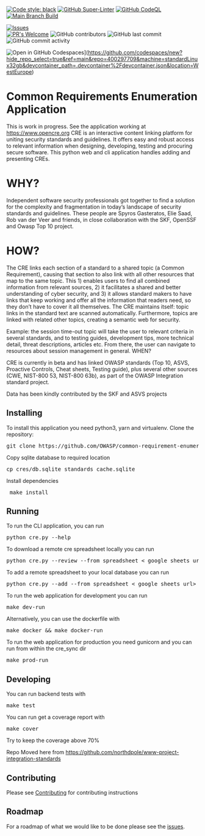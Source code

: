 

[![Code style: black](https://img.shields.io/badge/code%20style-black-000000.svg)](https://github.com/psf/black)
[![GitHub Super-Linter](https://github.com/OWASP/common-requirement-enumeration/workflows/Lint%20Code%20Base/badge.svg)](https://github.com/marketplace/actions/super-linter)
[![GitHub CodeQL](https://github.com/OWASP/common-requirement-enumeration/workflows/CodeQL/badge.svg)](https://github.com/marketplace/actions/codeql-analysis)
[![Main Branch Build](https://github.com/OWASP/common-requirement-enumeration/workflows/Test/badge.svg?branch=main)](https://github.com/OWASP/OWASP/common-requirement-enumeration/workflows/Test)

[![Issues](https://img.shields.io/github/issues/owasp/common-requirement-enumeration)](https://github.com/OWASP/common-requirement-enumeration/issues)  
[![PR's Welcome](https://img.shields.io/badge/PRs-welcome-brightgreen.svg?style=flat)](http://makeapullrequest.com)
![GitHub contributors](https://img.shields.io/github/contributors/owasp/common-requirement-enumeration)
![GitHub last commit](https://img.shields.io/github/last-commit/owasp/common-requirement-enumeration)
![GitHub commit activity](https://img.shields.io/github/commit-activity/y/owasp/common-requirement-enumeration)

![Open in GitHub Codespaces](https://github.com/codespaces/badge.svg)](https://github.com/codespaces/new?hide_repo_select=true&ref=main&repo=400297709&machine=standardLinux32gb&devcontainer_path=.devcontainer%2Fdevcontainer.json&location=WestEurope)

Common Requirements Enumeration Application
===============================
This is work in progress. See the application working at https://www.opencre.org
CRE is an interactive content linking platform for uniting security standards and guidelines. It offers easy and robust access to relevant information when designing, developing, testing and procuring secure software.
This python web and cli application handles adding and presenting CREs.

WHY?
==========

Independent software security professionals got together to find a solution for the complexity and fragmentation in today’s landscape of security standards and guidelines. These people are Spyros Gasteratos, Elie Saad, Rob van der Veer and friends, in close collaboration with the SKF, OpenSSF and Owasp Top 10 project.

HOW?
======
The CRE links each section of a standard to a shared topic (a Common Requirement), causing that section to also link with all other resources that map to the same topic. This 1) enables users to find all combined information from relevant sources, 2) it facilitates a shared and better understanding of cyber security, and 3) it allows standard makers to have links that keep working and offer all the information that readers need, so they don’t have to cover it all themselves. The CRE maintains itself: topic links in the standard text are scanned automatically. Furthermore, topics are linked with related other topics, creating a semantic web for security.

Example: the session time-out topic will take the user to relevant criteria in several standards, and to testing guides, development tips, more technical detail, threat descriptions, articles etc. From there, the user can navigate to resources about session management in general.
WHEN?

CRE is currently in beta and has linked OWASP standards (Top 10, ASVS, Proactive Controls, Cheat sheets, Testing guide), plus several other sources (CWE, NIST-800 53, NIST-800 63b), as part of the OWASP Integration standard project.

Data has been kindly contributed by the SKF and ASVS projects

Installing
---

To install this application you need python3, yarn and virtualenv.
Clone the repository:
<pre>git clone https://github.com/OWASP/common-requirement-enumeration </pre>

Copy sqlite database to required location
<pre>cp cres/db.sqlite standards_cache.sqlite</pre>

Install dependencies
<pre> make install </pre>


Running
-------

To run the CLI application, you can run
<pre>python cre.py --help</pre>

To download a remote cre spreadsheet locally you can run
<pre>python cre.py --review --from_spreadsheet < google sheets url></pre>

To add a remote spreadsheet to your local database you can run
<pre>python cre.py --add --from_spreadsheet < google sheets url></pre>

To run the web application for development you can run
<pre>make dev-run</pre>

Alternatively, you can use the dockerfile with
<pre>make docker && make docker-run</pre>

To run the web application for production you need gunicorn and you can run from within the cre_sync dir
<pre>make prod-run</pre>

Developing
---
You can run backend tests with
<pre>make test</pre>
You can run get a coverage report with 
<pre>make cover</pre>
Try to keep the coverage above 70%

Repo Moved here from https://github.com/northdpole/www-project-integration-standards

Contributing
---
Please see [Contributing](CONTRIBUTING.md) for contributing instructions

Roadmap
---
For a roadmap of what we would like to be done please see the [issues](https://github.com/OWASP/common-requirement-enumeration/issues).

